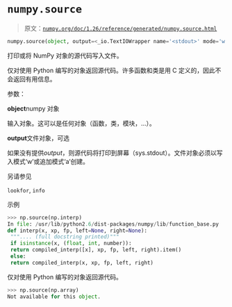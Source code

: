 # `numpy.source`

> 原文：[`numpy.org/doc/1.26/reference/generated/numpy.source.html`](https://numpy.org/doc/1.26/reference/generated/numpy.source.html)

```py
numpy.source(object, output=<_io.TextIOWrapper name='<stdout>' mode='w' encoding='utf-8'>)
```

打印或将 NumPy 对象的源代码写入文件。

仅对使用 Python 编写的对象返回源代码。许多函数和类是用 C 定义的，因此不会返回有用信息。

参数：

**object**numpy 对象

输入对象。这可以是任何对象（函数，类，模块，…）。

**output**文件对象，可选

如果没有提供*output*，则源代码将打印到屏幕（sys.stdout）。文件对象必须以写入模式‘w’或追加模式‘a’创建。

另请参见

`lookfor`, `info`

示例

```py
>>> np.source(np.interp)                        
In file: /usr/lib/python2.6/dist-packages/numpy/lib/function_base.py
def interp(x, xp, fp, left=None, right=None):
 """.... (full docstring printed)"""
 if isinstance(x, (float, int, number)):
 return compiled_interp([x], xp, fp, left, right).item()
 else:
 return compiled_interp(x, xp, fp, left, right) 
```

仅对使用 Python 编写的对象返回源代码。

```py
>>> np.source(np.array)                         
Not available for this object. 
```
